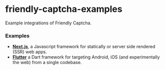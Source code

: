 # friendly-captcha-examples

Example integrations of Friendly Captcha.

### Examples

- [**Next.js**](./nextjs), a Javascript framework for statically or server side rendered (SSR) web apps.
- [**Flutter**](https://github.com/FriendlyCaptcha/friendly-captcha-flutter-example) a Dart framework for targeting Android, iOS (and experimentally the web) from a single codebase.
